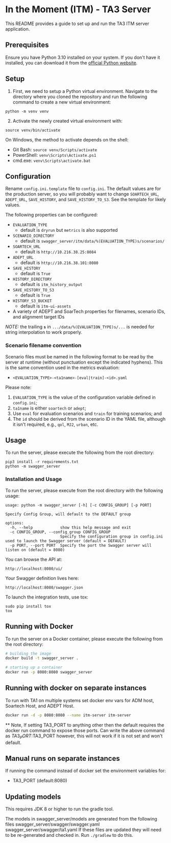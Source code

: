 # In the Moment (ITM) - TA3 Server

This README provides a guide to set up and run the TA3 ITM server application.

## Prerequisites

Ensure you have Python 3.10 installed on your system. If you don't have it installed, you can download it from the [official Python website](https://www.python.org/downloads/).

## Setup

1. First, we need to setup a Python virtual environment. Navigate to the directory where you cloned the repository and run the following command to create a new virtual environment:

```
python -m venv venv
```

2. Activate the newly created virtual environment with:

```
source venv/bin/activate
```

On Windows, the method to activate depends on the shell:
- Git Bash: `source venv/Scripts/activate`
- PowerShell: `venv\Scripts\Activate.ps1`
- cmd.exe: `venv\Scripts\activate.bat`


## Configuration

Rename `config.ini.template` file to `config.ini`. The default values are for the production server, so you
will probably want to change `SOARTECH_URL`, `ADEPT_URL`, `SAVE_HISTORY`, and `SAVE_HISTORY_TO_S3`.
See the template for likely values.

The following properties can be configured:
- `EVALUATION_TYPE` 
    - default is `dryrun` but `metrics` is also supported
- `SCENARIO_DIRECTORY`
    - default is `swagger_server/itm/data/%(EVALUATION_TYPE)s/scenarios/`
- `SOARTECH_URL`
    - default is `http://10.216.38.25:8084`
- `ADEPT_URL`
    - default is `http://10.216.38.101:8080`
- `SAVE_HISTORY`
    - default is `True`
- `HISTORY_DIRECTORY`
    - default is `itm_history_output`
- `SAVE_HISTORY_TO_S3`
    - default is `True`
- `HISTORY_S3_BUCKET`
    - default is `itm-ui-assets`
- A variety of ADEPT and SoarTech properties for filenames, scenario IDs, and alignment target IDs

*NOTE:* the trailing **`s`** in `.../data/%(EVALUATION_TYPE)s/...` is needed for string interpolation to work properly.

### Scenario filename convention
Scenario files must be named in the following format to be read by the server at runtime (without punctuation except the indicated hyphens).
This is the same convention used in the metrics evaluation:
- `<EVALUATION_TYPE>-<ta1name>-[eval|train]-<id>.yaml`

Please note:
1. `EVALUATION_TYPE` is the value of the configuration variable defined in `config.ini`;
2. `ta1name` is either `soartech` or `adept`;
3. Use `eval` for evaluation scenarios and `train` for training scenarios; and
4. The `id` should be derived from the scenario ID in the YAML file, although it isn't required, e.g., `qol`, `MJ2`, `urban`, etc.

## Usage
To run the server, please execute the following from the root directory:

```
pip3 install -r requirements.txt
python -m swagger_server
```

### Installation and Usage
To run the server, please execute from the root directory with the following usage:
```
usage: python -m swagger_server [-h] [-c CONFIG_GROUP] [-p PORT]

Specify Config Group, will default to the DEFAULT group

options:
  -h, --help            show this help message and exit
  -c CONFIG_GROUP, --config_group CONFIG_GROUP
                        Specify the configuration group in config.ini used to launch the Swagger server (default = DEFAULT)
  -p PORT, --port PORT  Specify the port the Swagger server will listen on (default = 8080)
```

You can browse the API at:

```
http://localhost:8080/ui/
```

Your Swagger definition lives here:

```
http://localhost:8080/swagger.json
```

To launch the integration tests, use tox:
```
sudo pip install tox
tox
```

## Running with Docker

To run the server on a Docker container, please execute the following from the root directory:

```bash
# building the image
docker build -t swagger_server .

# starting up a container
docker run -p 8080:8080 swagger_server
```

## Running with docker on separate instances
To run with TA1 on multiple systems set docker env vars for ADM host, Soartech Host, and ADEPT Host.
```bash
docker run -d -p 8080:8080 --name itm-server itm-server
```
** Note, If setting TA3_PORT to anything other then the default requires the docker run command to expose those ports. 
Can write the above command as $TA3_PORT:$TA3_PORT however, this will not work if it is not set and won't default.

## Manual runs on separate instances
If running the command instead of docker set the environment variables for:
- TA3_PORT (default:8080)

## Updating models
This requires JDK 8 or higher to run the gradle tool.

The models in swagger_server/models are generated from the following files
    swagger_server/swagger/swagger.yaml
    swagger_server/swagger/ta1.yaml
If these files are updated they will need to be re-generated and checked in.
Run `./gradlew` to do this.
